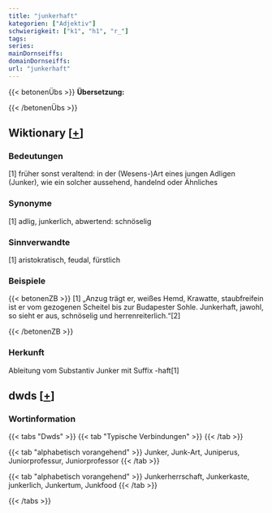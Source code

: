 ```yaml
---
title: "junkerhaft"
kategorien: ["Adjektiv"]
schwierigkeit: ["k1", "h1", "r_"]
tags:
series:
mainDornseiffs:
domainDornseiffs:
url: "junkerhaft"
---
```


{{< betonenÜbs >}}
**Übersetzung:**  
  
{{< /betonenÜbs >}}

## Wiktionary [[+](https://de.wiktionary.org/wiki/junkerhaft)]

### Bedeutungen
[1] früher sonst veraltend: in der (Wesens-)Art eines jungen Adligen (Junker), wie ein solcher aussehend, handelnd oder Ähnliches  

### Synonyme
[1] adlig, junkerlich, abwertend: schnöselig  

### Sinnverwandte
[1] aristokratisch, feudal, fürstlich  

### Beispiele
{{< betonenZB >}}
[1] „Anzug trägt er, weißes Hemd, Krawatte, staubfreifein ist er vom gezogenen Scheitel bis zur Budapester Sohle. Junkerhaft, jawohl, so sieht er aus, schnöselig und herrenreiterlich.“[2]  

{{< /betonenZB >}}
### Herkunft
Ableitung vom Substantiv Junker mit Suffix -haft[1]  



## dwds [[+](https://www.dwds.de/wb/junkerhaft)]

### Wortinformation
{{< tabs "Dwds" >}}
{{< tab "Typische Verbindungen" >}}
{{< /tab >}}

{{< tab "alphabetisch vorangehend" >}}
Junker, Junk-Art, Juniperus, Juniorprofessur, Juniorprofessor
{{< /tab >}}

{{< tab "alphabetisch vorangehend" >}}
Junkerherrschaft, Junkerkaste, junkerlich, Junkertum, Junkfood
{{< /tab >}}

{{< /tabs >}}

